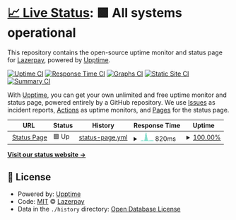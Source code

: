 # [📈 Live Status](https://status.lazerpay.finance): <!--live status--> **🟩 All systems operational**

This repository contains the open-source uptime monitor and status page for [Lazerpay](https://www.lazerpay.finance/), powered by [Upptime](https://github.com/upptime/upptime).

[![Uptime CI](https://github.com/LazerPay-Finance/lazerpay-status/workflows/Uptime%20CI/badge.svg)](https://github.com/LazerPay-Finance/lazerpay-status/actions?query=workflow%3A%22Uptime+CI%22)
[![Response Time CI](https://github.com/LazerPay-Finance/lazerpay-status/workflows/Response%20Time%20CI/badge.svg)](https://github.com/LazerPay-Finance/lazerpay-status/actions?query=workflow%3A%22Response+Time+CI%22)
[![Graphs CI](https://github.com/LazerPay-Finance/lazerpay-status/workflows/Graphs%20CI/badge.svg)](https://github.com/LazerPay-Finance/lazerpay-status/actions?query=workflow%3A%22Graphs+CI%22)
[![Static Site CI](https://github.com/LazerPay-Finance/lazerpay-status/workflows/Static%20Site%20CI/badge.svg)](https://github.com/LazerPay-Finance/lazerpay-status/actions?query=workflow%3A%22Static+Site+CI%22)
[![Summary CI](https://github.com/LazerPay-Finance/lazerpay-status/workflows/Summary%20CI/badge.svg)](https://github.com/LazerPay-Finance/lazerpay-status/actions?query=workflow%3A%22Summary+CI%22)

With [Upptime](https://upptime.js.org), you can get your own unlimited and free uptime monitor and status page, powered entirely by a GitHub repository. We use [Issues](https://github.com/LazerPay-Finance/lazerpay-status/issues) as incident reports, [Actions](https://github.com/LazerPay-Finance/lazerpay-status/actions) as uptime monitors, and [Pages](https://status.lazerpay.finance) for the status page.

<!--start: status pages-->
<!-- This summary is generated by Upptime (https://github.com/upptime/upptime) -->
<!-- Do not edit this manually, your changes will be overwritten -->
<!-- prettier-ignore -->
| URL | Status | History | Response Time | Uptime |
| --- | ------ | ------- | ------------- | ------ |
| <img alt="" src="https://lazerpay.finance/images/favicon.svg" height="13"> [Status Page](https://status.lazerpay.finance) | 🟩 Up | [status-page.yml](https://github.com/LazerpayHQ/lazerpay-status/commits/HEAD/history/status-page.yml) | <details><summary><img alt="Response time graph" src="./graphs/status-page/response-time-week.png" height="20"> 820ms</summary><br><a href="https://status.lazerpay.finance/history/status-page"><img alt="Response time 265" src="https://img.shields.io/endpoint?url=https%3A%2F%2Fraw.githubusercontent.com%2FLazerpayHQ%2Flazerpay-status%2FHEAD%2Fapi%2Fstatus-page%2Fresponse-time.json"></a><br><a href="https://status.lazerpay.finance/history/status-page"><img alt="24-hour response time 239" src="https://img.shields.io/endpoint?url=https%3A%2F%2Fraw.githubusercontent.com%2FLazerpayHQ%2Flazerpay-status%2FHEAD%2Fapi%2Fstatus-page%2Fresponse-time-day.json"></a><br><a href="https://status.lazerpay.finance/history/status-page"><img alt="7-day response time 820" src="https://img.shields.io/endpoint?url=https%3A%2F%2Fraw.githubusercontent.com%2FLazerpayHQ%2Flazerpay-status%2FHEAD%2Fapi%2Fstatus-page%2Fresponse-time-week.json"></a><br><a href="https://status.lazerpay.finance/history/status-page"><img alt="30-day response time 383" src="https://img.shields.io/endpoint?url=https%3A%2F%2Fraw.githubusercontent.com%2FLazerpayHQ%2Flazerpay-status%2FHEAD%2Fapi%2Fstatus-page%2Fresponse-time-month.json"></a><br><a href="https://status.lazerpay.finance/history/status-page"><img alt="1-year response time 265" src="https://img.shields.io/endpoint?url=https%3A%2F%2Fraw.githubusercontent.com%2FLazerpayHQ%2Flazerpay-status%2FHEAD%2Fapi%2Fstatus-page%2Fresponse-time-year.json"></a></details> | <details><summary><a href="https://status.lazerpay.finance/history/status-page">100.00%</a></summary><a href="https://status.lazerpay.finance/history/status-page"><img alt="All-time uptime 100.00%" src="https://img.shields.io/endpoint?url=https%3A%2F%2Fraw.githubusercontent.com%2FLazerpayHQ%2Flazerpay-status%2FHEAD%2Fapi%2Fstatus-page%2Fuptime.json"></a><br><a href="https://status.lazerpay.finance/history/status-page"><img alt="24-hour uptime 100.00%" src="https://img.shields.io/endpoint?url=https%3A%2F%2Fraw.githubusercontent.com%2FLazerpayHQ%2Flazerpay-status%2FHEAD%2Fapi%2Fstatus-page%2Fuptime-day.json"></a><br><a href="https://status.lazerpay.finance/history/status-page"><img alt="7-day uptime 100.00%" src="https://img.shields.io/endpoint?url=https%3A%2F%2Fraw.githubusercontent.com%2FLazerpayHQ%2Flazerpay-status%2FHEAD%2Fapi%2Fstatus-page%2Fuptime-week.json"></a><br><a href="https://status.lazerpay.finance/history/status-page"><img alt="30-day uptime 100.00%" src="https://img.shields.io/endpoint?url=https%3A%2F%2Fraw.githubusercontent.com%2FLazerpayHQ%2Flazerpay-status%2FHEAD%2Fapi%2Fstatus-page%2Fuptime-month.json"></a><br><a href="https://status.lazerpay.finance/history/status-page"><img alt="1-year uptime 100.00%" src="https://img.shields.io/endpoint?url=https%3A%2F%2Fraw.githubusercontent.com%2FLazerpayHQ%2Flazerpay-status%2FHEAD%2Fapi%2Fstatus-page%2Fuptime-year.json"></a></details>

<!--end: status pages-->

[**Visit our status website →**](https://status.lazerpay.finance)

## 📄 License

- Powered by: [Upptime](https://github.com/upptime/upptime)
- Code: [MIT](./LICENSE) © [Lazerpay](https://www.lazerpay.finance/)
- Data in the `./history` directory: [Open Database License](https://opendatacommons.org/licenses/odbl/1-0/)
